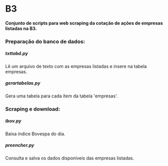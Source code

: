 # B3

#### Conjunto de scripts para web scraping da cotação de ações de empresas listadas na B3.

### Preparação do banco de dados:

##### txttobd.py
   Lê um arquivo de texto com as empresas listadas e insere na tabela empresas.
   
##### gerartabelas.py
   Gera uma tabela para cada ítem da tabela 'empresas'.

### Scraping e download:

##### ibov.py
   Baixa índice Bovespa do dia.

##### preencher.py
   Consulta e salva os dados disponíveis das empresas listadas.
